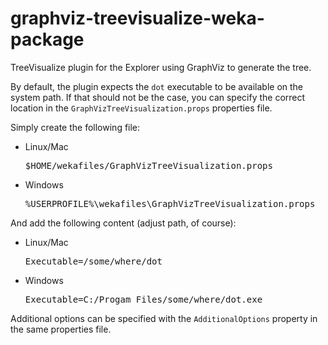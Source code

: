 graphviz-treevisualize-weka-package
===================================

TreeVisualize plugin for the Explorer using GraphViz to generate the tree.

By default, the plugin expects the `dot` executable to be available on the
system path. If that should not be the case, you can specify the correct
location in the `GraphVizTreeVisualization.props` properties file.

Simply create the following file:

* Linux/Mac
  <pre>
  $HOME/wekafiles/GraphVizTreeVisualization.props
  </pre>

* Windows
  <pre>
  %USERPROFILE%\wekafiles\GraphVizTreeVisualization.props
  </pre>

And add the following content (adjust path, of course):

* Linux/Mac
  <pre>
  Executable=/some/where/dot
  </pre>

* Windows
  <pre>
  Executable=C:/Progam Files/some/where/dot.exe
  </pre>

Additional options can be specified with the `AdditionalOptions` property in
the same properties file.

